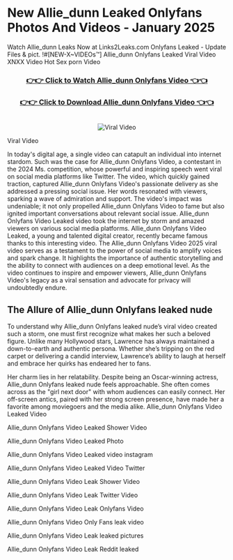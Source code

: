 # New Allie_dunn Leaked Onlyfans Photos And Videos - January 2025

Watch Allie_dunn Leaks Now at Links2Leaks.com Onlyfans Leaked - Update Files & pict. !#[NEW-X~VIDEOs™] Allie_dunn Onlyfans Leaked Viral Video XNXX Video Hot Sex porn Video
<br>
<div align="center">
<h3><a href="https://links2leaks.com/allie_dunn" rel="nofollow">👉👉 Click to Watch Allie_dunn Onlyfans Video 👈👈</a></h3>
<h3><a href="https://links2leaks.com/allie_dunn" rel="nofollow">👉👉 Click to Download Allie_dunn Onlyfans Video 👈👈</a></h3>
<br>
<a href="https://links2leaks.com/allie_dunn" rel="nofollow"><img src="https://i.ibb.co/Gkj2r4b/banner.png" alt="Viral Video" style="max-width: 100%; display: inline-block;" data-target="animated-imageImage"></a>
</div>

Viral Video

In today's digital age, a single video can catapult an individual into internet stardom. Such was the case for Allie_dunn Onlyfans Video, a contestant in the 2024 Ms. competition, whose powerful and inspiring speech went viral on social media platforms like Twitter.
The video, which quickly gained traction, captured Allie_dunn Onlyfans Video's passionate delivery as she addressed a pressing social issue. Her words resonated with viewers, sparking a wave of admiration and support. The video's impact was undeniable; it not only propelled Allie_dunn Onlyfans Video to fame but also ignited important conversations about relevant social issue.
Allie_dunn Onlyfans Video Leaked video took the internet by storm and amazed viewers on various social media platforms. Allie_dunn Onlyfans Video Leaked, a young and talented digital creator, recently became famous thanks to this interesting video.
The Allie_dunn Onlyfans Video 2025 viral video serves as a testament to the power of social media to amplify voices and spark change. It highlights the importance of authentic storytelling and the ability to connect with audiences on a deep emotional level. As the video continues to inspire and empower viewers, Allie_dunn Onlyfans Video's legacy as a viral sensation and advocate for privacy will undoubtedly endure.

<h2>The Allure of Allie_dunn Onlyfans leaked nude</h2>


To understand why Allie_dunn Onlyfans leaked nude’s viral video created such a storm, one must first recognize what makes her such a beloved figure. Unlike many Hollywood stars, Lawrence has always maintained a down-to-earth and authentic persona. Whether she’s tripping on the red carpet or delivering a candid interview, Lawrence’s ability to laugh at herself and embrace her quirks has endeared her to fans.

Her charm lies in her relatability. Despite being an Oscar-winning actress, Allie_dunn Onlyfans leaked nude feels approachable. She often comes across as the "girl next door" with whom audiences can easily connect. Her off-screen antics, paired with her strong screen presence, have made her a favorite among moviegoers and the media alike.
Allie_dunn Onlyfans Video Leaked Video

Allie_dunn Onlyfans Video Leaked Shower Video

Allie_dunn Onlyfans Video Leaked Photo

Allie_dunn Onlyfans Video Leaked video instagram

Allie_dunn Onlyfans Video Leaked Video Twitter

Allie_dunn Onlyfans Video Leak Shower Video

Allie_dunn Onlyfans Video Leak Twitter Video

Allie_dunn Onlyfans Video Leak Onlyfans Video

Allie_dunn Onlyfans Video Only Fans leak video

Allie_dunn Onlyfans Video Leak leaked pictures

Allie_dunn Onlyfans Video Leak Reddit leaked
